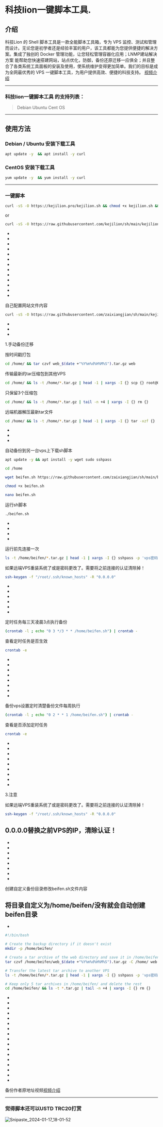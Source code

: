 # 科技lion一键脚本工具.

## 介绍
科技Lion 的 Shell 脚本工具是一款全能脚本工具箱，专为 VPS 监控、测试和管理而设计。无论您是初学者还是经验丰富的用户，该工具都能为您提供便捷的解决方案。集成了独创的 Docker 管理功能，让您轻松管理容器化应用；LNMP建站解决方案 能帮助您快速搭建网站，站点优化，防御，备份还原迁移一应俱全；并且整合了各类系统工具面板的安装及使用，使系统维护变得更加简单。我们的目标是成为全网最优秀的 VPS 一键脚本工具，为用户提供高效、便捷的科技支持。
[视频介绍](https://www.youtube.com/watch?v=0o7oH3Dit70&t=211s)
***

### 科技lion一键脚本工具 的支持列表：
>Debian
>Ubuntu
>Cent OS
***

## 使用方法
### Debian / Ubuntu 安装下载工具
```bash
apt update -y  && apt install -y curl
```
### CentOS 安装下载工具
```bash
yum update -y  && yum install -y curl
```
***
### 一键脚本
```bash
curl -sS -O https://kejilion.pro/kejilion.sh && chmod +x kejilion.sh && ./kejilion.sh
```
or
```bash
curl -sS -O https://raw.githubusercontent.com/kejilion/sh/main/kejilion.sh && chmod +x kejilion.sh && ./kejilion.sh
```
-
-
-
-
-
-
-
-
-
-
-
-
-
自己配置网站文件内容
```bash
curl -sS -O https://raw.githubusercontent.com/zaixiangjian/sh/main/kejilion.sh && chmod +x kejilion.sh && ./kejilion.sh
```

-
-
-
1.手动备份迁移

按时间戳打包
```bash
cd /home/ && tar czvf web_$(date +"%Y%m%d%H%M%S").tar.gz web
```

传输最新的tar压缩包到其他VPS
```bash
cd /home/ && ls -t /home/*.tar.gz | head -1 | xargs -I {} scp {} root@0.0.0.0:/home/
```


只保留3个压缩包
```bash
cd /home/ && ls -t /home/*.tar.gz | tail -n +4 | xargs -I {} rm {}
```


远端机器解压最新tar文件
```bash
cd /home/ && ls -t /home/*.tar.gz | head -1 | xargs -I {} tar -xzf {}
```
-
-
-

自动备份到另一台vps上下载sh脚本
```bash
apt update -y && apt install -y wget sudo sshpass
```
```bash
cd /home
```
```bash
wget beifen.sh https://raw.githubusercontent.com/zaixiangjian/sh/main/beifen.sh
```
```bash
chmod +x beifen.sh
```
```bash
nano beifen.sh
```



运行sh脚本
```bash
./beifen.sh
```
-
-
-
-
运行前先连接一次
```bash
ls -t /home/beifen/*.tar.gz | head -1 | xargs -I {} sshpass -p 'vps密码' scp -o StrictHostKeyChecking=no -P 22 {} root@vpsip:/home/
```
如果远端VPS重装系统了或是密码更改了。需要将之前连接的认证清除掉！
```bash
ssh-keygen -f "/root/.ssh/known_hosts" -R "0.0.0.0"  
```
-
-
-
-
-
-
定时任务每三天凌晨3点执行备份
```bash
(crontab -l ; echo "0 3 */3 * * /home/beifen.sh") | crontab -
```
查看定时任务是否生效
```bash
crontab -e
```
-
-
-
-
-
-
-
-
备份vps设置定时清楚备份文件每周执行
```bash
(crontab -l ; echo "0 2 * * 1 /home/beifen.sh") | crontab -
```
查看是否添加定时任务
```bash
crontab -e
```
-
-
-
-
-
-
-
-
-
3.注意

如果远端VPS重装系统了或是密码更改了。需要将之前连接的认证清除掉！
```bash
ssh-keygen -f "/root/.ssh/known_hosts" -R "0.0.0.0"  
```
0.0.0.0替换之前VPS的IP，清除认证！
-
-
-
-
-
-
-
-
-
创建自定义备份目录修改beifen.sh文件内容

将目录自定义为/home/beifen/没有就会自动创建beifen目录
-
-
```bash
#!/bin/bash

# Create the backup directory if it doesn't exist
mkdir -p /home/beifen/

# Create a tar archive of the web directory and save it in /home/beifen/
tar czvf /home/beifen/web_$(date +"%Y%m%d%H%M%S").tar.gz -C /home/ web

# Transfer the latest tar archive to another VPS
ls -t /home/beifen/*.tar.gz | head -1 | xargs -I {} sshpass -p 'vps密码' scp -o StrictHostKeyChecking=no -P 22 {} root@vpsip:/home/

# Keep only 5 tar archives in /home/beifen/ and delete the rest
cd /home/beifen/ && ls -t *.tar.gz | tail -n +4 | xargs -I {} rm {}
```
-
-
-
-
-
-
-
-
-
-
-
-
-
-
-
-
-
备份作者原地址视频[视频介绍](https://www.youtube.com/watch?v=0CkomEpfbhk)

***
### 觉得脚本还可以USTD TRC20打赏
![Snipaste_2024-01-17_18-01-52](https://github.com/kejilion/sh/assets/131984541/98cf2762-1bfb-4c33-af10-af0eda29fc20)

